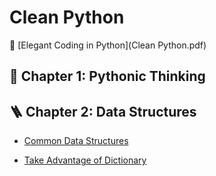 # Clean Python

📖 [Elegant Coding in Python](Clean Python.pdf)

## 🤔 Chapter 1: Pythonic Thinking	



## 🪜 Chapter 2: Data Structures

- [Common Data Structures](data_structure/Common_Data_Structures.ipynb)

- [Take Advantage of Dictionary](data_structure/Take_Advantage_of_Dictionary.ipynb)

